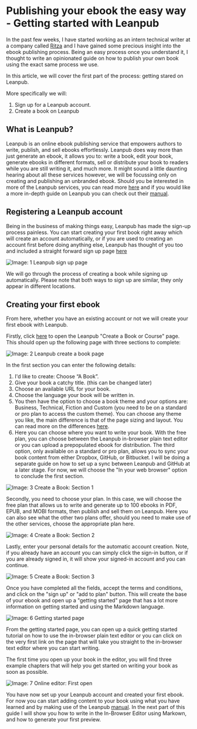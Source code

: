 # Publishing your ebook the easy way - Getting started with Leanpub

In the past few weeks, I have started working as an intern technical writer at a company called [Ritza](https://ritza.co) and I have gained some precious insight into the ebook publishing process. Being an easy process once you understand it, I thought to write an opinionated guide on how to publish your own book using the exact same process we use. 

In this article, we will cover the first part of the process: getting stared on Leanpub. 

More specifically we will:

1. Sign up for a Leanpub account.
2. Create a book on Leanpub

## What is Leanpub?
 Leanpub is an online ebook publishing service that empowers authors to write, publish, and sell ebooks effortlessly. Leanpub does way more than just generate an ebook, it allows you to: write a book, edit your book, generate ebooks in different formats, sell or distribute your book to readers while you are still writing it, and much more. It might sound a little daunting hearing about all these services however, we will be focussing only on creating and publishing an unbranded ebook. Should you be interested in more of the Leanpub services, you can read more [here](https:/Leanpub.com/authors) and if you would like a more in-depth guide on Leanpub you can check out their [manual](https:/Leanpub.com/manual/read).

## Registering a Leanpub account

Being in the business of making things easy, Leanpub has made the sign-up process painless. You can start creating your first book right away which will create an account automatically, or if you are used to creating an account first before doing anything else, Leanpub has thought of you too and included a straight forward sign up page [here](https:/Leanpub.com/sign_up)

![**Image: 1** *Leanpub sign up page* ](https://i.ritzastatic.com/leanpub-guide/01-leanpub-getting-started/01-01-sign-up.png)

We will go through the process of creating a book while signing up automatically. Please note that both ways to sign up are similar, they only appear in different locations.

## Creating your first ebook

From here, whether you have an existing account or not we will create your first ebook with Leanpub.

Firstly, click [here](https://leanpub.com/create/book) to open the Leanpub "Create a Book or Course" page. This should open up the following page with three sections to complete:

![**Image: 2** *Leanpub create a book page* ](https://i.ritzastatic.com/leanpub-guide/01-leanpub-getting-started/01-02-create-a-book.png)

In the first section you can enter the following details:

1. I'd like to create: Choose “A Book”.
2. Give your book a catchy title. (this can be changed later)
3. Choose an available URL for your book.
4. Choose the language your book will be written in.
5. You then have the option to choose a book theme and your options are: Business, Technical, Fiction and Custom (you need to be on a standard or pro plan to access the custom theme). You can choose any theme you like, the main difference is that of the page sizing and layout. You can read more on the differences [here](http://help.leanpub.com/en/articles/3691789-what-are-the-settings-for-each-of-the-different-book-themes#:~:text=Leanpub%20books%20currently%20have%20four,for%20books%20in%20these%20genres.).
6. Here you can choose where you want to write your book. With the free plan, you can choose between the Leanpub in-browser plain text editor or you can upload a prepopulated ebook for distribution. The third option, only available on a standard or pro plan, allows you to sync your book content from either Dropbox, GitHub, or Bitbucket. I will be doing a separate guide on how to set up a sync between Leanpub and GitHub at a later stage. For now, we will choose the "In your web browser" option to conclude the first section.

![**Image: 3** *Create a Book: Section 1* ](https://i.ritzastatic.com/leanpub-guide/01-leanpub-getting-started/01-03-signup-sect1.png)

Secondly, you need to choose your plan. In this case, we will choose the free plan that allows us to write and generate up to 100 ebooks in PDF, EPUB, and MOBI formats, then publish and sell them on Leanpub. Here you can also see what the other two plans offer, should you need to make use of the other services, choose the appropriate plan here.

![**Image: 4** *Create a Book: Section 2* ](https://i.ritzastatic.com/leanpub-guide/01-leanpub-getting-started/01-04-signup-sect2.png)

Lastly, enter your personal details for the automatic account creation. Note, if you already have an account you can simply click the sign-in button, or if you are already signed in, it will show your signed-in account and you can continue.

![**Image: 5** *Create a Book: Section 3* ](https://i.ritzastatic.com/leanpub-guide/01-leanpub-getting-started/01-05-signup-sect3.png)

Once you have completed all the fields, accept the terms and conditions, and click on the "sign up" or "add to plan" button. This will create the base of your ebook and open up a "getting started" page that has a lot more information on getting started and using the Markdown language.

![**Image: 6** *Getting started page* ](https://i.ritzastatic.com/leanpub-guide/01-leanpub-getting-started/01-06-getting-started-page.png)

From the getting started page, you can open up a quick getting started tutorial on how to use the in-browser plain text editor or you can click on the very first link on the page that will take you straight to the in-browser text editor where you can start writing.

The first time you open up your book in the editor, you will find three example chapters that will help you get started on writing your book as soon as possible. 

![**Image: 7** *Online editor: First open* ](https://i.ritzastatic.com/leanpub-guide/01-leanpub-getting-started/01-07-online-editor-first.png)

You have now set up your Leanpub account and created your first ebook. For now you can start adding content to your book using what you have learned and by making use of the Leanpub [manual](https:/Leanpub.com/manual/read). In the next part of this guide I will show you how to write in the In-Browser Editor using Markown, and how to generate your first preview.
